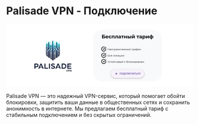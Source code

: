 # Palisade VPN - Подключение
[![Баннер с логотипом и информацией о бесплатном тарифе](/assets/Banner.png)](https://google.com)

Palisade VPN — это надежный VPN-сервис, который помогает обойти блокировки, защитить ваши данные в общественных сетях и сохранить анонимность в интернете. Мы предлагаем бесплатный тариф с стабильным подключением и без скрытых ограничений.